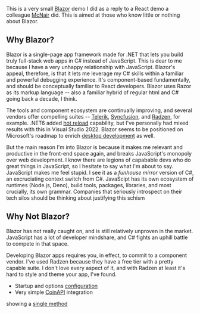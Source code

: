 This is a very small [Blazor](https://dotnet.microsoft.com/en-us/apps/aspnet/web-apps/blazor) demo I did as a reply to a React demo a colleague [McNair](https://github.com/tmcnairbledsoe) did. This is aimed at those who know little or nothing about Blazor.

## Why Blazor?
Blazor is a single-page app framework made for .NET that lets you build truly full-stack web apps in C# instead of JavaScript. This is dear to me because I have a very unhappy relationship with JavaScript. Blazor's appeal, therefore, is that it lets me leverage my C# skills within a familiar and powerful debugging experience. It's component-based fundamentally, and should be conceptually familiar to React developers. Blazor uses Razor as its markup language -- also a familiar hybrid of regular html and C# going back a decade, I think.

The tools and component ecosystem are continually improving, and several vendors offer compelling suites -- [Telerik](https://www.telerik.com/blazor-ui), [Syncfusion](https://www.syncfusion.com/blazor-components), and [Radzen](https://blazor.radzen.com/), for example. .NET6 added [hot reload](https://devblogs.microsoft.com/dotnet/introducing-net-hot-reload/#best-in-visual-studio-2022-net-6) capability, but I've personally had mixed results with this in Visual Studio 2022. Blazor seems to be positioned on Microsoft's roadmap to enrich [desktop development](https://devblogs.microsoft.com/dotnet/announcing-net-6-preview-1/#blazor-desktop-apps) as well.

But the main reason I'm into Blazor is because it makes me relevant and productive in the front-end space again, and breaks JavaScript's monopoly over web development. I know there are legions of capabable devs who do great things in JavaScript, so I hesitate to say what I'm about to say. JavaScript makes me feel stupid. I see it as a _funhouse mirror_ version of C#, an excruciating context switch from C#. JavaScipt has its own ecosystem of runtimes (Node.js, Deno), build tools, packages, libraries, and most crucially, its own grammar. Companies that seriously introspect on their tech silos should be thinking about justifying this schism

## Why Not Blazor?
Blazor has not really caught on, and is still relatively unproven in the market. JavaScript has a lot of developer mindshare, and C# fights an uphill battle to compete in that space.

Developing Blazor apps requires you, in effect, to commit to a component vendor. I've used Radzen because they have a free tier with a pretty capable suite. I don't love every aspect of it, and with Radzen at least it's hard to style and theme your app, I've found.


- Startup and options [configuration](https://github.com/adamfoneil/CryptoDemo.Blazor/blob/master/CryptoDemo.Blazor/Program.cs#L10-L11)
- Very simple [CoinAPI](https://www.coinapi.io/) integration 


showing a [single method](https://github.com/adamfoneil/CryptoDemo.Blazor/blob/master/CryptoDemo.Services/Interfaces/ICoinApi.cs#L9)
